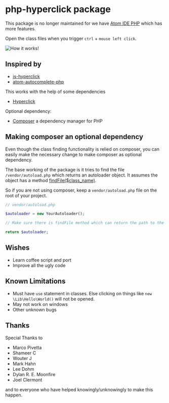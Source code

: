 # php-hyperclick package

This package is no longer maintained for we have [Atom IDE PHP](https://github.com/atom/ide-php) which has more features.

Open the class files when you trigger `ctrl` + `mouse left click`.

![How it works!](https://cloud.githubusercontent.com/assets/120454/12533819/51b6cd44-c264-11e5-855c-ecd6437ca43d.gif)

## Inspired by

* [js-hyperclick](https://github.com/AsaAyers/js-hyperclick/)
* [atom-autocomplete-php](https://github.com/Peekmo/atom-autocomplete-php)

This works with the help of some dependencies

* [Hyperclick](https://atom.io/packages/hyperclick)

Optional dependency:

* [Composer](https://getcomposer.org) a dependency manager for PHP

## Making composer an optional dependency

Even though the class finding functionality is relied on composer, you can easily
make the necessary change to make composer as optional dependency.

The base working of the package is it tries to find the file `/vendor/autoload.php`
which returns an autoloader object. It assumes the object has a method
[findFile($class_name)](https://github.com/composer/composer/blob/c540dace8cceca12b1fa969fd9f58dcb7395d402/src/Composer/Autoload/ClassLoader.php#L307-L314).

So if you are not using composer, keep a `vendor/autoload.php` file on the root
of your project.

```php
// vendor/autoload.php

$autoloader = new YourAutoloader();

// Make sure there is findFile method which can return the path to the file when class name is passed

return $autoloader;
```

## Wishes

* Learn coffee script and port
* Improve all the ugly code

## Known Limitations

* Must have `use` statement in classes. Else clicking on things like `new \Lib\Hello\World()` will not be opened.
* May not work on windows
* Other unknown bugs

## Thanks

Special Thanks to

* Marco Pivetta
* Shameer C
* Wouter J
* Mark Hahn
* Lee Dohm
* Dylan R. E. Moonfire
* Joel Clermont

and to everyone who have helped knowingly/unknowingly to make this happen.
